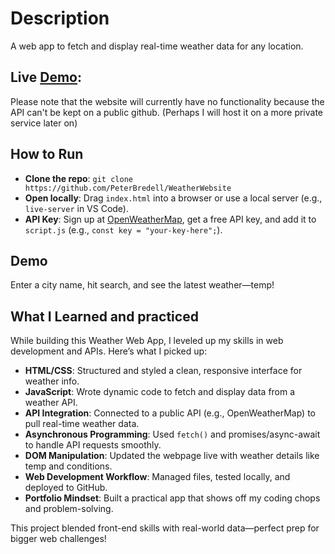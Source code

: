 # Description
A web app to fetch and display real-time weather data for any location.

## Live <a href="https://peterbredell.github.io/WeatherWebsite/">Demo</a>:
Please note that the website will currently have no functionality because the API can't be kept on a public github. (Perhaps I will host it on a more private service later on)

## How to Run
- **Clone the repo**: `git clone https://github.com/PeterBredell/WeatherWebsite`
- **Open locally**: Drag `index.html` into a browser or use a local server (e.g., `live-server` in VS Code).
- **API Key**: Sign up at [OpenWeatherMap](https://openweathermap.org/), get a free API key, and add it to `script.js` (e.g., `const key = "your-key-here";`).

## Demo
Enter a city name, hit search, and see the latest weather—temp!

## What I Learned and practiced
While building this Weather Web App, I leveled up my skills in web development and APIs. Here’s what I picked up:

- **HTML/CSS**: Structured and styled a clean, responsive interface for weather info.
- **JavaScript**: Wrote dynamic code to fetch and display data from a weather API.
- **API Integration**: Connected to a public API (e.g., OpenWeatherMap) to pull real-time weather data.
- **Asynchronous Programming**: Used `fetch()` and promises/async-await to handle API requests smoothly.
- **DOM Manipulation**: Updated the webpage live with weather details like temp and conditions.
- **Web Development Workflow**: Managed files, tested locally, and deployed to GitHub.
- **Portfolio Mindset**: Built a practical app that shows off my coding chops and problem-solving.

This project blended front-end skills with real-world data—perfect prep for bigger web challenges!
